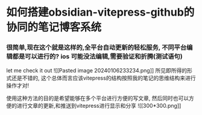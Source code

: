 # 如何搭建obsidian-vitepress-github的协同的笔记博客系统

### 很简单,现在这个就是这样的,全平台自动更新的轻松服务, 不同平台编辑都是可以进行的? ios 可能没法编辑,需要验证和折腾(测试语句)

let me check it out
![[Pasted image 20240106233234.png]]
所见即所得的形式还是不错的, 这个总体而言应该vitepress的结构按照我的笔记的思维结构来进行操作才对!

使用这种方法的目的是希望能够在多个平台进行方便的写文章, 然后同时也可以方便的进行文章的更新,和推送到vitepress进行显示和分享
![[300*300.png]]